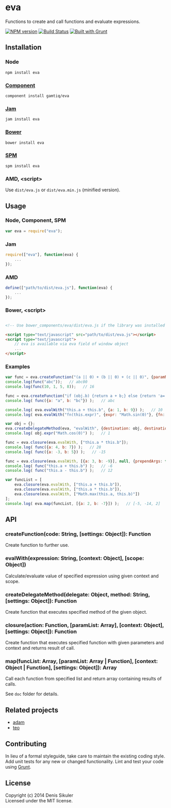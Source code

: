 # eva

Functions to create and call functions and evaluate expressions.

[![NPM version](https://badge.fury.io/js/eva.png)](http://badge.fury.io/js/eva)
[![Build Status](https://travis-ci.org/gamtiq/eva.png)](https://travis-ci.org/gamtiq/eva)
[![Built with Grunt](https://cdn.gruntjs.com/builtwith.png)](http://gruntjs.com/)

## Installation

### Node

    npm install eva

### [Component](https://github.com/component/component)

    component install gamtiq/eva

### [Jam](http://jamjs.org)

    jam install eva

### [Bower](http://bower.io)

    bower install eva

### [SPM](http://spmjs.io)

    spm install eva

### AMD, &lt;script&gt;

Use `dist/eva.js` or `dist/eva.min.js` (minified version).

## Usage

### Node, Component, SPM

```js
var eva = require("eva");
```

### Jam

```js
require(["eva"], function(eva) {
    ...
});
```

### AMD

```js
define(["path/to/dist/eva.js"], function(eva) {
    ...
});
```

### Bower, &lt;script&gt;

```html

<!-- Use bower_components/eva/dist/eva.js if the library was installed by Bower -->

<script type="text/javascript" src="path/to/dist/eva.js"></script>
<script type="text/javascript">
    // eva is available via eva field of window object
    ...
</script>
```

### Examples

```js
var func = eva.createFunction("(a || 0) + (b || 0) + (c || 0)", {paramNames: "a, b, c", expression: true});
console.log(func("abc"));   // abc00
console.log(func(10, 1, 5, 8));   // 16

func = eva.createFunction("if (obj.b) {return a + b;} else {return 'a=' + a;}", {scope: true, paramNames: "obj"});
console.log( func({a: "a", b: "bc"}) );   // abc

console.log( eva.evalWith("this.a + this.b", {a: 1, b: 9}) );   // 10
console.log( eva.evalWith("fn(this.expr)", {expr: "Math.sin(0)"}, {fn: eva.evalWith}) );   // 0

var obj = {};
eva.createDelegateMethod(eva, "evalWith", {destination: obj, destinationMethod: "expr"});
console.log( obj.expr("Math.cos(0)") );   // 1

func = eva.closure(eva.evalWith, ["this.a * this.b"]);
console.log( func({a: 4, b: 7}) );   // 28
console.log( func({a: -3, b: 5}) );   // -15

func = eva.closure(eva.evalWith, [{a: 3, b: -9}], null, {prependArgs: true});
console.log( func("this.a + this.b") );   // -6
console.log( func("this.a - this.b") );   // 12

var funcList = [
    eva.closure(eva.evalWith, ["this.a + this.b"]),
    eva.closure(eva.evalWith, ["this.a * this.b"]),
    eva.closure(eva.evalWith, ["Math.max(this.a, this.b)"])
];
console.log( eva.map(funcList, [{a: 2, b: -7}]) );   // [-5, -14, 2]
```

## API

### createFunction(code: String, [settings: Object]): Function

Create function to further use.

### evalWith(expression: String, [context: Object], [scope: Object])

Calculate/evaluate value of specified expression using given context and scope.

### createDelegateMethod(delegate: Object, method: String, [settings: Object]): Function

Create function that executes specified method of the given object.

### closure(action: Function, [paramList: Array], [context: Object], [settings: Object]): Function

Create function that executes specified function with given parameters and context and returns result of call.

### map(funcList: Array, [paramList: Array | Function], [context: Object | Function], [settings: Object]): Array

Call each function from specified list and return array containing results of calls.

See `doc` folder for details.

## Related projects

* [adam](https://github.com/gamtiq/adam)
* [teo](https://github.com/gamtiq/teo)

## Contributing
In lieu of a formal styleguide, take care to maintain the existing coding style.
Add unit tests for any new or changed functionality.
Lint and test your code using [Grunt](http://gruntjs.com/).

## License
Copyright (c) 2014 Denis Sikuler  
Licensed under the MIT license.
